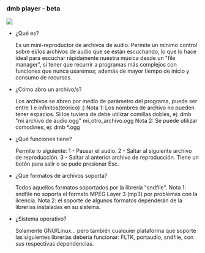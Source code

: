 
### dmb player - beta

<img src="https://git.disroot.org/daltomi/dmb/raw/branch/master/screenshot.png"/>

* ¿Qué es?

	Es un mini-reproductor de archivos de audio.
	Permite un mínimo control sobre el/los archivos
	de audio que se están escuchando, lo que lo hace
	ideal para escuchar rápidamente nuestra música desde
	un "file manager", si tener que recurrir a programas
	más complejos con funciones que nunca usaremos; además
	de mayor tiempo de inicio y consumo de recursos.


* ¿Cómo abro un archivo/s?

	Los archivos se abren por medio de parámetro
	del programa, puede ser entre 1 e infinitos(teórico) :)
	Nota 1: Los nombres de archivo no pueden tener espacios.
			Si los tuviera de debe utilizar comillas dobles, ej:
			dmb "mi archivo de audio.ogg" mi_otro_archivo.ogg
	Nota 2: Se puede utilizar comodines, ej:
		  dmb *.ogg


* ¿Qué funciones tiene?

	Permite lo siguiente:
	1 - Pausar el audio.
	2 - Saltar al siguiente archivo de reproducción.
	3 - Saltar al anterior archivo de reproducción.
	Tiene un botón para salir o se pude presionar Esc.


* ¿Que formatos de archivos soporta?

	Todos aquellos formatos soportados por la librería "sndfile".
	Nota 1: sndfile no soporta el formato MPEG Layer 3 (mp3) por
			problemas con la licencia.
	Nota 2: el soporte de algunos formatos dependerán de la librerías
			instaladas en su sistema.


* ¿Sistema operativo?

	Solamente GNU/Linux... pero también cualquier plataforma que soporte
	las siguientes librerías debería funcionar:
	FLTK, portaudio, sndfile, con sus respectivas dependencias.











